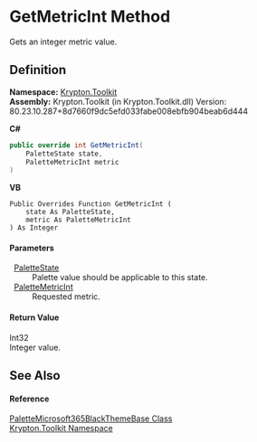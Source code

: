# GetMetricInt Method


Gets an integer metric value.



## Definition
**Namespace:** <a href="79d2eac2-21f4-54ff-7552-b20c33c30600.md">Krypton.Toolkit</a>  
**Assembly:** Krypton.Toolkit (in Krypton.Toolkit.dll) Version: 80.23.10.287+8d7660f9dc5efd033fabe008ebfb904beab6d444

**C#**
``` C#
public override int GetMetricInt(
	PaletteState state,
	PaletteMetricInt metric
)
```
**VB**
``` VB
Public Overrides Function GetMetricInt ( 
	state As PaletteState,
	metric As PaletteMetricInt
) As Integer
```



#### Parameters
<dl><dt>  <a href="93e626cd-00cf-240e-06c6-ab4d47e982ba.md">PaletteState</a></dt><dd>Palette value should be applicable to this state.</dd><dt>  <a href="add1c883-3c14-ed6e-05cf-668b87f7fd6d.md">PaletteMetricInt</a></dt><dd>Requested metric.</dd></dl>

#### Return Value
Int32  
Integer value.

## See Also


#### Reference
<a href="3c7ca546-2a18-92a2-2a47-50cce5fd56b7.md">PaletteMicrosoft365BlackThemeBase Class</a>  
<a href="79d2eac2-21f4-54ff-7552-b20c33c30600.md">Krypton.Toolkit Namespace</a>  
